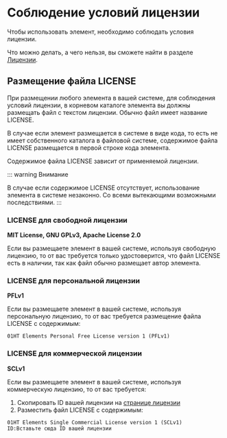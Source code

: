 # Соблюдение условий лицензии

Чтобы использовать элемент, необходимо соблюдать условия лицензии.

Что можно делать, а чего нельзя, вы сможете найти в разделе [Лицензии](https://elements.01.ht/license).

## Размещение файла LICENSE

При размещении любого элемента в вашей системе, для соблюдения условий лицензии, в корневом каталоге элемента вы должны размещать файл с текстом лицензии. Обычно файл имеет название LICENSE. 

В случае если элемент размещается в системе в виде кода, то есть не имеет собственного каталога в файловой системе, содержимое файла LICENSE размещается в первой строке кода элемента.

Содержимое файла LICENSE зависит от применяемой лицензии.

::: warning Внимание

В случае если содержимое LICENSE отсутствует, использование элемента в системе незаконно. Со всеми вытекающими возможными последствиями.
:::

### LICENSE для свободной лицензии

**MIT License, GNU GPLv3, Apache License 2.0**

Если вы размещаете элемент в вашей системе, используя свободную лицензию, то от вас требуется только удостоверится, что файл LICENSE есть в наличии, так как файл обычно размещает автор элемента.

### LICENSE для персональной лицензии

**PFLv1**

Если вы размещаете элемент в вашей системе, используя персональную лицензию, то от вас требуется размещение файла LICENSE с содержимым:

```
01HT Elements Personal Free License version 1 (PFLv1)
```

### LICENSE для коммерческой лицензии

**SCLv1**

Если вы размещаете элемент в вашей системе, используя коммерческую лицензию, то от вас требуется:

1) Скопировать ID вашей лицензии на [странице лицензии](/guide/license/)
2) Разместить файл LICENSE с содержимым:

```
01HT Elements Single Commercial License version 1 (SCLv1) 
ID:Вставьте сюда ID вашей лицензии
```
